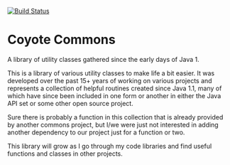 [![Build Status](https://drone.io/github.com/sdcote/commons/status.png)](https://drone.io/github.com/sdcote/commons/latest)

Coyote Commons
==============

A library of utility classes gathered since the early days of Java 1.

This is a library of various utility classes to make life a bit easier. It was developed over the past 15+ years of working on various projects and represents a collection of helpful routines created since Java 1.1, many of which have since been included in one form or another in either the Java API set or some other open source project.

Sure there is probably a function in this collection that is already provided by another commons project, but I/we were just not interested in adding another dependency to our project just for a function or two.

This library will grow as I go through my code libraries and find useful functions and classes in other projects. 
